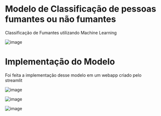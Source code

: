 # Modelo de Classificação de pessoas fumantes ou não fumantes

Classificação de Fumantes utilizando Machine Learning

![image](https://user-images.githubusercontent.com/87080266/155069249-0ef9d6a8-0052-465d-9c74-867777cb4629.png)


# Implementação do Modelo

Foi feita a implementação desse modelo em um webapp criado pelo streamlit

![image](https://user-images.githubusercontent.com/87080266/155068325-a4d92542-c9d2-4f48-8b07-169f61b63626.png)

![image](https://user-images.githubusercontent.com/87080266/155068466-1db78f18-6170-4920-8b03-bd67f660f8e2.png)

![image](https://user-images.githubusercontent.com/87080266/155068658-645fbfa4-dc41-435d-a4ca-662299b90b0a.png)

